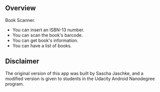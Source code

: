 Overview
--------
Book Scanner.

* You can insert an ISBN-13 number.
* You can scan the book's barcode.
* You can get book's information.
* You can have a list of books.

Disclaimer
--------
The original version of this app was built by Sascha Jaschke, and a modified version is given to students in the Udacity Android Nanodegree program.